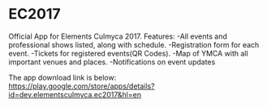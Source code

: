 # EC2017
Official App for Elements Culmyca 2017.
Features:
-All events and professional shows listed, along with schedule.
-Registration form for each event.
-Tickets for registered events(QR Codes).
-Map of YMCA with all important venues and places.
-Notifications on event updates

The app download link is below:
https://play.google.com/store/apps/details?id=dev.elementsculmyca.ec2017&hl=en
